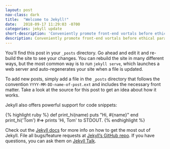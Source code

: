 ```yaml
---
layout: post
nav-class: dark
title:  "Welcome to Jekyll!"
date:   2018-09-17 11:29:03 -0700
categories: jekyll update
short-description: 'Conveniently promote front-end vortals before ethical paradigms. Dynamically fabricate multimedia based outsourcing with an expanded array of bandwidth. Phosfluorescently utilize B2C bandwidth with user friendly paradigms. Dynamically streamline vertical leadership for.'
description: Conveniently promote front-end vortals before ethical paradigms. Dynamically fabricate multimedia based outsourcing with an expanded array of bandwidth. Phosfluorescently utilize B2C bandwidth with user friendly paradigms. Dynamically streamline vertical leadership for.
---
```

You’ll find this post in your `_posts` directory. Go ahead and edit it and re-build the site to see your changes. You can rebuild the site in many different ways, but the most common way is to run `jekyll serve`, which launches a web server and auto-regenerates your site when a file is updated.

To add new posts, simply add a file in the `_posts` directory that follows the convention `YYYY-MM-DD-name-of-post.ext` and includes the necessary front matter. Take a look at the source for this post to get an idea about how it works.

Jekyll also offers powerful support for code snippets:

{% highlight ruby %}
def print_hi(name)
  puts "Hi, #{name}"
end
print_hi('Tom')
#=> prints 'Hi, Tom' to STDOUT.
{% endhighlight %}

Check out the [Jekyll docs][jekyll-docs] for more info on how to get the most out of Jekyll. File all bugs/feature requests at [Jekyll’s GitHub repo][jekyll-gh]. If you have questions, you can ask them on [Jekyll Talk][jekyll-talk].

[jekyll-docs]: https://jekyllrb.com/docs/home
[jekyll-gh]:   https://github.com/jekyll/jekyll
[jekyll-talk]: https://talk.jekyllrb.com/
